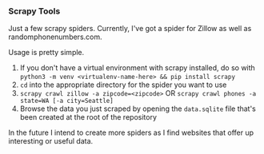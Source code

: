 ### Scrapy Tools

Just a few scrapy spiders. Currently, I've got a spider for Zillow as well as randomphonenumbers.com.

Usage is pretty simple.

1. If you don't have a virtual environment with scrapy installed, do so with `python3 -m venv <virtualenv-name-here> && pip install scrapy`
2. `cd` into the appropriate directory for the spider you want to use
3. `scrapy crawl zillow -a zipcode=<zipcode>` OR `scrapy crawl phones -a state=WA [-a city=Seattle]`
4. Browse the data you just scraped by opening the `data.sqlite` file that's been created at the root of the repository

In the future I intend to create more spiders as I find websites that offer up interesting or useful data.
